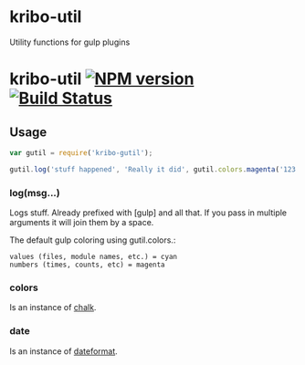 # kribo-util

Utility functions for gulp plugins

# kribo-util [![NPM version][npm-image]][npm-url] [![Build Status][travis-image]][travis-url]

## Usage

```javascript
var gutil = require('kribo-gutil');

gutil.log('stuff happened', 'Really it did', gutil.colors.magenta('123'));

```

### log(msg...)

Logs stuff. Already prefixed with [gulp] and all that. If you pass in multiple arguments it will join them by a space.

The default gulp coloring using gutil.colors.<color>:
```
values (files, module names, etc.) = cyan
numbers (times, counts, etc) = magenta
```

### colors

Is an instance of [chalk](https://github.com/sindresorhus/chalk).

### date

Is an instance of [dateformat](https://github.com/felixge/node-dateformat).



[npm-url]: https://www.npmjs.com/package/kribo-util
[npm-image]: https://badge.fury.io/js/gulp-util.svg
[travis-url]: https://travis-ci.org/ScorpioCoding/kribo-util
[travis-image]: https://travis-ci.org/ScorpioCoding/kribo-util.svg?branch=master

